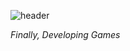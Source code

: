 ![header](https://capsule-render.vercel.app/api?type=Rect&height=20&color=_custom_gradient=20:FFC700,80:19592B)

*Finally, Developing Games*


